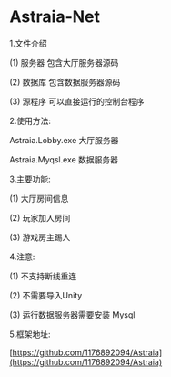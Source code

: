 # Astraia-Net

1.文件介绍

(1) 服务器 包含大厅服务器源码

(2) 数据库 包含数据服务器源码

(3) 源程序 可以直接运行的控制台程序

2.使用方法:

Astraia.Lobby.exe 大厅服务器

Astraia.Myqsl.exe 数据服务器

3.主要功能:

(1) 大厅房间信息

(2) 玩家加入房间

(3) 游戏房主踢人

4.注意:

(1) 不支持断线重连

(2) 不需要导入Unity

(3) 运行数据服务器需要安装 Mysql

5.框架地址:

[https://github.com/1176892094/Astraia](https://github.com/1176892094/Astraia)
